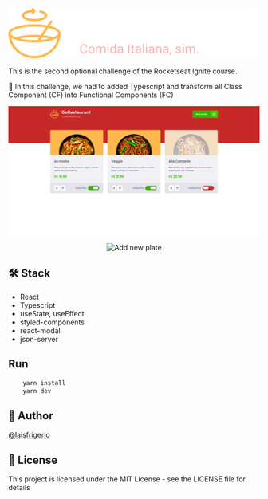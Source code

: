 <p align="center">
  <a><img src="./src/assets/logo.svg" alt="Go Restaurant: Italian food"></a>
</p>

This is the second optional challenge of the Rocketseat Ignite course.

🚀 In this challenge, we had to added Typescript and transform all Class Component (CF) into Functional Components (FC)

<p align="center">
  <a><img src="./screenshots/home.png" alt="List of available plates"></a>
</p>

<p align="center">
  <a><img src="./screenshots/cart.png" alt="Add new plate"></a>
</p>

## 🛠️ Stack

- React
- Typescript
- useState, useEffect
- styled-components
- react-modal
- json-server

## Run

```
    yarn install
    yarn dev
```

## :woman: Author

[@laisfrigerio](https://github.com/laisfrigerio/)

## 📄 License

This project is licensed under the MIT License - see the LICENSE file for details